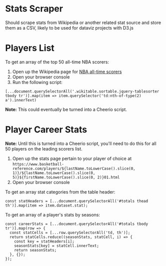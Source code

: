 # Stats Scraper

Should scrape stats from Wikipedia or another related stat source and store them as a CSV, likely to be used for dataviz projects with D3.js

# Players List

To get an array of the top 50 all-time NBA scorers:
1. Open up the Wikipedia page for [NBA all-time scorers](https://en.wikipedia.org/wiki/List_of_National_Basketball_Association_career_scoring_leaders)
1. Open your browser console
1. Run the following script:

```
[...document.querySelectorAll('.wikitable.sortable.jquery-tablesorter tbody tr')].map(item => item.querySelector('td:nth-of-type(2) a').innerText)
```

**Note:** This could eventually be turned into a Cheerio script.

# Player Career Stats

**Note:** Until this is turned into a Cheerio script, you'll need to do this for all 50 players on the leading scorers list.

1. Open up the stats page pertain to your player of choice at `https://www.basketball-reference.com/players/${lastName.toLowerCase().slice(0, 1)}/${lastName.toLowerCase().slice(0, 5)}${firstName.toLowerCase().slice(0, 2)}01.html`
1. Open your browser console

To get an array stat categories from the table header:
```
const statHeaders = [...document.querySelectorAll('#totals thead th')].map(item => item.dataset.stat);
```

To get an array of a player's stats by seasons:

```
const careerStats = [...document.querySelectorAll('#totals tbody tr')].map(row => {
  const statCells = [...row.querySelectorAll('td, th')];
  return statCells.reduce((seasonStats, statCell, i) => {
    const key = statHeaders[i];
    seasonStats[key] = statCell.innerText;
    return seasonStats;
  }, {});
});
```
